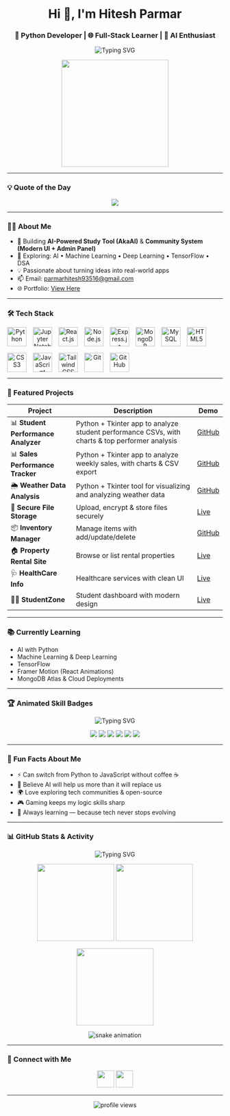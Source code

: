 <h1 align="center">Hi 👋, I'm Hitesh Parmar</h1>
<h3 align="center">🚀 Python Developer | 🌐 Full-Stack Learner | 🤖 AI Enthusiast</h3>

<!-- Animated Terminal -->
<p align="center">
  <img src="https://readme-typing-svg.herokuapp.com?font=Fira+Code&duration=3000&pause=1000&color=00FF99&center=true&vCenter=true&width=500&lines=$+python3+about_me.py;Hello%2C+I'm+Hitesh+Parmar;Python+Developer+%7C+Full-Stack+Learner+%7C+AI+Enthusiast;Currently+Building:+Student+Performance+Analyzer" alt="Typing SVG" />
</p>

<p align="center">
  <img src="https://media.giphy.com/media/qgQUggAC3Pfv687qPC/giphy.gif" width="250" />
</p>

---

### 💡 Quote of the Day  
<!-- This will auto-update via GitHub Actions -->
<p align="center">
  <img src="https://quotes-github-readme.vercel.app/api?type=horizontal&theme=dark" />
</p>

---

### 🧑‍💻 About Me
- 🔭 Building **AI-Powered Study Tool (AkaAI)** & **Community System (Modern UI + Admin Panel)**
- 🌱 Exploring: AI • Machine Learning • Deep Learning • TensorFlow • DSA
- 💡 Passionate about turning ideas into real-world apps
- 📫 Email: [parmarhitesh93516@gmail.com](mailto:parmarhitesh93516@gmail.com)  
- 🌐 Portfolio: [View Here](https://designndeploy-hitesh-parmar-portfolio.netlify.app/)

---

### 🛠 Tech Stack
<div align="center" style="display: flex; flex-wrap: wrap; gap: 15px;">
  <img title="Python" src="https://skillicons.dev/icons?i=python" height="45"/>
  <img title="Jupyter Notebook" src="https://skillicons.dev/icons?i=jupyter" height="45"/>
  <img title="React.js" src="https://skillicons.dev/icons?i=react" height="45"/>
  <img title="Node.js" src="https://skillicons.dev/icons?i=nodejs" height="45"/>
  <img title="Express.js" src="https://skillicons.dev/icons?i=express" height="45"/>
  <img title="MongoDB" src="https://skillicons.dev/icons?i=mongodb" height="45"/>
  <img title="MySQL" src="https://skillicons.dev/icons?i=mysql" height="45"/>
  <img title="HTML5" src="https://skillicons.dev/icons?i=html" height="45"/>
  <img title="CSS3" src="https://skillicons.dev/icons?i=css" height="45"/>
  <img title="JavaScript" src="https://skillicons.dev/icons?i=js" height="45"/>
  <img title="Tailwind CSS" src="https://skillicons.dev/icons?i=tailwind" height="45"/>
  <img title="Git" src="https://skillicons.dev/icons?i=git" height="45"/>
  <img title="GitHub" src="https://skillicons.dev/icons?i=github" height="45"/>
</div>

---

### 📌 Featured Projects

| Project | Description | Demo |
|--------|-------------|------|
| 📊 **Student Performance Analyzer** | Python + Tkinter app to analyze student performance CSVs, with charts & top performer analysis | [GitHub](https://github.com/hiteshparmar18/student_performance_analyzer) |
| 📊 **Sales Performance Tracker** | Python + Tkinter app to analyze weekly sales, with charts & CSV export | [GitHub](https://github.com/hiteshparmar18/sales-tracker-python) 
| 🌦 **Weather Data Analysis** | Python + Tkinter tool for visualizing and analyzing weather data | [GitHub](https://github.com/hiteshparmar18/weather-analysis-python) |
| 🔐 **Secure File Storage** | Upload, encrypt & store files securely | [Live](https://secure-file-storage-system.onrender.com/) |
| 📦 **Inventory Manager** | Manage items with add/update/delete | [GitHub](https://github.com/hiteshparmar18/inventory-manager) |
| 🏠 **Property Rental Site** | Browse or list rental properties | [Live](https://propertyrentalwebapplication.netlify.app/) |
| 🩺 **HealthCare Info** | Healthcare services with clean UI | [Live](https://homehealthcare-servicesinfo.netlify.app/) |
| 🧑‍🎓 **StudentZone** | Student dashboard with modern design | [Live](https://studentzone-new.vercel.app/) |

---

### 📚 Currently Learning
- AI with Python
- Machine Learning & Deep Learning
- TensorFlow
- Framer Motion (React Animations)
- MongoDB Atlas & Cloud Deployments

---

### 🏆 Animated Skill Badges
<p align="center">
  <!-- Typing SVG style -->
  <img src="https://readme-typing-svg.herokuapp.com?font=Fira+Code&weight=600&size=22&pause=1000&color=36BCF7&center=true&vCenter=true&width=600&lines=⚡+Python+Developer;🌐+Full-Stack+Learner;🤖+AI+%26+ML+Enthusiast;📊+Data+Analytics+Explorer;🚀+Always+Learning+%26+Building" alt="Typing SVG" />
</p>

<p align="center">
  <!-- Animated badges -->
  <img src="https://img.shields.io/badge/Python-Expert-3776AB?logo=python&logoColor=white&style=for-the-badge&labelColor=black" />
  <img src="https://img.shields.io/badge/Tkinter-GUI-FF5733?logo=windowsterminal&logoColor=white&style=for-the-badge&labelColor=black" />
  <img src="https://img.shields.io/badge/NumPy-Data-013243?logo=numpy&logoColor=white&style=for-the-badge&labelColor=black" />
  <img src="https://img.shields.io/badge/Matplotlib-Visualization-11557C?logo=plotly&logoColor=white&style=for-the-badge&labelColor=black" />
  <img src="https://img.shields.io/badge/AI%20%2F%20ML-Enthusiast-FFB800?logo=tensorflow&logoColor=white&style=for-the-badge&labelColor=black" />
  <img src="https://img.shields.io/badge/GitHub-Open%20Source-181717?logo=github&logoColor=white&style=for-the-badge&labelColor=black" />
</p>


---

### 🎯 Fun Facts About Me
- ⚡ Can switch from Python to JavaScript without coffee ☕  
- 🧠 Believe AI will help us more than it will replace us  
- 🌍 Love exploring tech communities & open-source  
- 🎮 Gaming keeps my logic skills sharp  
- 🚀 Always learning — because tech never stops evolving  

---

### 📊 GitHub Stats & Activity
<!-- Animated Typing Heading -->
<p align="center">
  <img src="https://readme-typing-svg.herokuapp.com?font=Fira+Code&weight=600&size=22&duration=2500&pause=800&color=36BCF7&center=true&vCenter=true&width=600&lines=⚡+GitHub+Stats+%26+Activity;🔥+Keep+Pushing+Code+Everyday;🚀+Consistency+Builds+Mastery" alt="Typing SVG" />
</p>

<!-- Stats Cards -->
<p align="center">
  <img src="https://github-readme-stats.vercel.app/api?username=hiteshparmar18&show_icons=true&theme=radical&hide_border=true&rank_icon=github&include_all_commits=true" height="180" />
  <img src="https://github-readme-stats.vercel.app/api/top-langs/?username=hiteshparmar18&layout=compact&theme=radical&hide_border=true" height="180" />
</p>

<!-- Streak Stats with Fire Animation -->
<p align="center">
  <img src="https://streak-stats.demolab.com?user=hiteshparmar18&theme=radical&hide_border=true&ring=FF4500&fire=FF6347&currStreakLabel=FFD700" height="180"/>
</p>

<!-- Snake Animation Contribution Graph -->
<p align="center">
  <img src="https://raw.githubusercontent.com/hiteshparmar18/hiteshparmar18/output/github-contribution-grid-snake-dark.svg" alt="snake animation" />
</p>


---

### 💬 Connect with Me
<p align="center">
  <a href="https://linkedin.com/in/hiteshparmar18" target="_blank"><img src="https://skillicons.dev/icons?i=linkedin" height="40"/></a>
  <a href="https://github.com/hiteshparmar18" target="_blank"><img src="https://skillicons.dev/icons?i=github" height="40"/></a>
</p>

---

<p align="center">
  <img src="https://komarev.com/ghpvc/?username=hiteshparmar18&label=Profile%20Views&color=blue&style=flat" alt="profile views" />
</p>
